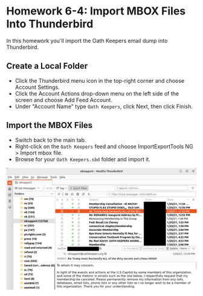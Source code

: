 # Homework 6-4: Import MBOX Files Into Thunderbird

In this homework you'll import the Oath Keepers email dump into Thunderbird.

## Create a Local Folder

- Click the Thunderbird menu icon in the top-right corner and choose Account Settings.
- Click the Account Actions drop-down menu on the left side of the screen and choose Add Feed Account.
- Under "Account Name" type `Oath Keepers`, click Next, then click Finish.

## Import the MBOX Files

- Switch back to the main tab.
- Right-click on the `Oath Keepers` feed and choose ImportExportTools NG > Import mbox file.
- Browse for your `Oath Keepers.sbd` folder and import it.

![Oath Keepers email in Thunderbird](./homework-6-4.png)